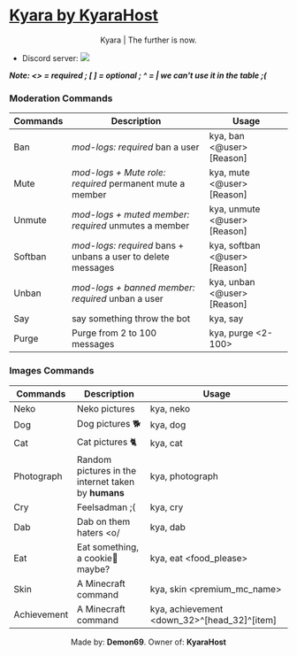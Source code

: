 # [Kyara by KyaraHost](http://kyarabot.ml)
<p align="center">
Kyara | The further is now.
</p>

* Discord server: [<img src="https://discordapp.com/api/guilds/159962941502783488/widget.png">](https://discord.gg/exb78RZ)

***Note: <> = required ; [ ] = optional ; ^ = | we can't use it in the table ;(***

### Moderation Commands
|Commands|Description|Usage|
|-------|-----------|--------|
|Ban|*mod-logs: required* ban a user|kya, ban <@user> [Reason]|
|Mute|*mod-logs + Mute role: required* permanent mute a member|kya, mute <@user> [Reason]|
|Unmute|*mod-logs + muted member: required* unmutes a member|kya, unmute <@user> [Reason]|
|Softban|*mod-logs: required* bans + unbans a user to delete messages|kya, softban <@user> [Reason]|
|Unban|*mod-logs + banned member: required* unban a user|kya, unban <@user> [Reason]|
|Say|say something throw the bot|kya, say <typescript>|
|Purge|Purge from 2 to 100 messages|kya, purge <2-100>|

### Images Commands
|Commands|Description|Usage|
|-------|-----------|--------|
|Neko|Neko pictures|kya, neko|
|Dog|Dog pictures 🐕|kya, dog|
|Cat|Cat pictures 🐈|kya, cat|
|Photograph|Random pictures in the internet taken by **humans**|kya, photograph|
|Cry|Feelsadman ;(|kya, cry|
|Dab|Dab on them haters <o/|kya, dab|
|Eat|Eat something, a cookie🍪 maybe?|kya, eat <food_please>|
|Skin|A Minecraft command|kya, skin <premium_mc_name>|
|Achievement|A Minecraft command|kya, achievement <down_32>^[head_32]^[item]|


<p align="center">
Made by: <b>Demon69</b>.
Owner of: <b>KyaraHost</b>
</p>
